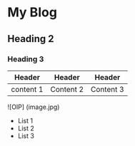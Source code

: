 # My Blog

## Heading 2


### Heading 3

| Header | Header | Header |
|---|---|---|
| content 1 | Content 2 | Content 3|



![OIP] (image.jpg)



- List 1
- List 2
- List 3

